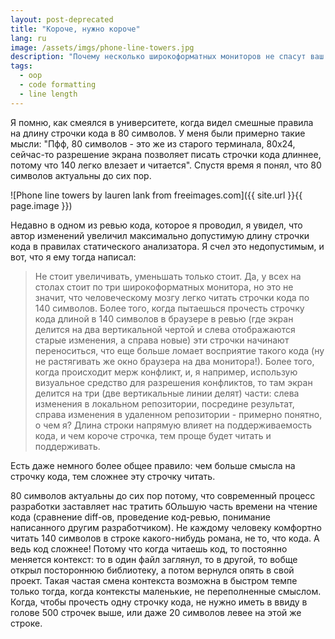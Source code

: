 ```yaml
---
layout: post-deprecated
title: "Короче, нужно короче"
lang: ru
image: /assets/imgs/phone-line-towers.jpg
description: "Почему несколько широкоформатных мониторов не спасут ваш код"
tags: 
  - oop
  - code formatting
  - line length
---
```


Я помню, как смеялся в университете, когда видел смешные правила на длину 
строчки кода в 80 символов. У меня были примерно такие мысли: "Пфф, 80 
символов - это же из старого терминала, 80х24, сейчас-то разрешение экрана
позволяет писать строчки кода длиннее, потому что 140 легко влезает и читается".
Спустя время я понял, что 80 символов актуальны до сих пор.

![Phone line towers by lauren lank from freeimages.com]({{ site.url }}{{ page.image }})

<!--more-->

Недавно в одном из ревью кода, которое я проводил, я увидел, что автор изменений
увеличил максимально допустимую длину строчки кода в правилах статического 
анализатора. Я счел это недопустимым, и вот, что я ему тогда написал:

> Не стоит увеличивать, уменьшать только стоит. Да, у всех на столах стоит по 
три широкоформатных монитора, но это не значит, что человеческому мозгу 
легко читать строчки кода по 140 символов. Более того, когда пытаешься прочесть 
строчку кода длиной в 140 символов в браузере в ревью (где экран делится на 
два вертикальной чертой и слева отображаются старые изменения, а справа новые) 
эти строчки начинают переноситься, что еще больше ломает восприятие такого 
кода (ну не растягивать же окно браузера на два монитора!). 
Более того, когда происходит мерж конфликт, и, я например, использую визуальное 
средство для разрешения конфликтов, то там экран делится на три (две 
вертикальные линии делят) части: слева изменения в локальном репозитории, 
посредине результат, справа изменения в удаленном репозитории - примерно 
понятно, о чем я? Длина строки напрямую влияет на поддерживаемость кода, 
и чем короче строчка, тем проще будет читать и поддерживать. 

Есть даже немного более общее правило: чем больше смысла на строчку кода, тем 
сложнее эту строчку читать.

80 символов актуальны до сих пор потому, что современный процесс 
разработки заставляет нас тратить бОльшую часть времени на чтение кода 
(сравнение diff-ов, проведение код-ревью, понимание написанного другим 
разработчиком). Не каждому 
человеку комфортно читать 140 символов в строке какого-нибудь романа, не то, 
что кода. А ведь код сложнее! Потому что когда читаешь код, то постоянно 
меняется контекст: то в один файл заглянул, то в другой, то вобще открыл 
постороннюю библиотеку, а потом вернулся опять в свой проект. Такая частая 
смена контекста возможна в быстром темпе только тогда, когда контексты 
маленькие, не переполненные смыслом. Когда, чтобы прочесть одну строчку кода,
не нужно иметь в ввиду в голове 500 строчек выше, или даже 20 символов левее 
на этой же строке. 

